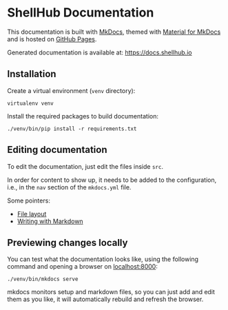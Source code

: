 # ShellHub Documentation

This documentation is built with [MkDocs](http://www.mkdocs.org),
themed with [Material for MkDocs](https://squidfunk.github.io/mkdocs-material)
and is hosted on [GitHub Pages](https://pages.github.com).

Generated documentation is available at: https://docs.shellhub.io

## Installation

Create a virtual environment (`venv` directory):

```
virtualenv venv
```

Install the required packages to build documentation:

```
./venv/bin/pip install -r requirements.txt
```

## Editing documentation

To edit the documentation, just edit the files inside `src`.

In order for content to show up, it needs to be added to the configuration, 
i.e., in the `nav` section of the `mkdocs.yml` file.

Some pointers:

* [File layout](https://www.mkdocs.org/user-guide/writing-your-docs/#file-layout)
* [Writing with Markdown](https://www.mkdocs.org/user-guide/writing-your-docs/#writing-with-markdown)

## Previewing changes locally

You can test what the documentation looks like, using the following command
and opening a browser on [localhost:8000](http://127.0.0.1:8000):

```
./venv/bin/mkdocs serve
```

mkdocs monitors setup and markdown files, so you can just add and edit
them as you like, it will automatically rebuild and refresh the browser.
